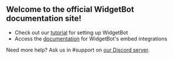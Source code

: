 ## Welcome to the official WidgetBot documentation site!

* Check out our [tutorial](tutorial) for setting up WidgetBot
* Access the [documentation](embed) for WidgetBot's embed integrations

Need more help? Ask us in #support on [our Discord server](https://discord.gg/NYBEhN7).
